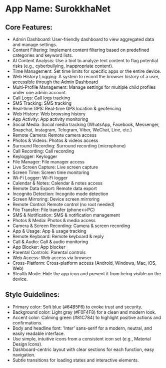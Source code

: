# **App Name**: SurokkhaNet

## Core Features:

- Admin Dashboard: User-friendly dashboard to view aggregated data and manage settings.
- Content Filtering: Implement content filtering based on predefined categories and keyword lists.
- AI Content Analysis: Use a tool to analyze text content to flag potential risks (e.g., cyberbullying, inappropriate content).
- Time Management: Set time limits for specific apps or the entire device.
- Web History Logging: A system to record the browser history of a user, accessible through the Admin Dashboard
- Multi-Profile Management: Manage settings for multiple child profiles under one admin account.
- Call Logs: Call logs tracking
- SMS Tracking: SMS tracking
- Real-time GPS: Real-time GPS location & geofencing
- Web History: Web browsing history
- App Activity: App activity monitoring
- Social Media: Social media tracking (WhatsApp, Facebook, Messenger, Snapchat, Instagram, Telegram, Viber, WeChat, Line, etc.)
- Remote Camera: Remote camera access
- Photos & Videos: Photos & videos access
- Surround Recording: Surround recording (microphone)
- Call Recording: Call recording
- Keylogger: Keylogger
- File Manager: File manager access
- Live Screen Capture: Live screen capture
- Screen Time: Screen time monitoring
- Wi-Fi Logger: Wi-Fi logger
- Calendar & Notes: Calendar & notes access
- Remote Data Export: Remote data export
- Incognito Detection: Incognito mode detection
- Screen Mirroring: Device screen mirroring
- Remote Control: Remote control (no root needed)
- File Transfer: File transfer (phone↔PC)
- SMS & Notification: SMS & notification management
- Photos & Media: Photos & media access
- Camera & Screen Recording: Camera & screen recording
- App & Usage: App & usage tracking
- Remote Keyboard: Remote keyboard & reply
- Call & Audio: Call & audio monitoring
- App Blocker: App blocker
- Parental Controls: Parental controls
- Web Access: Web access via browser
- Cross-Platform: Cross-platform access (Android, Windows, Mac, iOS, Web)
- Stealth Mode: Hide the app icon and prevent it from being visible on the device.

## Style Guidelines:

- Primary color: Soft blue (#64B5F6) to evoke trust and security.
- Background color: Light gray (#F0F4F8) for a clean and modern look.
- Accent color: Calming green (#81C784) to highlight positive actions and confirmations.
- Body and headline font: 'Inter' sans-serif for a modern, neutral, and easily readable interface.
- Use simple, intuitive icons from a consistent icon set (e.g., Material Design Icons).
- Dashboard-centric layout with clear sections for each function, easy navigation.
- Subtle transitions for loading states and interactive elements.